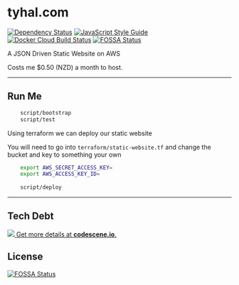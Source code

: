 # tyhal.com

[![Dependency Status](https://david-dm.org/tyhal/tyhal.com.svg?theme=shields.io)](https://david-dm.org/tyhal/tyhal.com)
[![JavaScript Style Guide](https://img.shields.io/badge/code_style-standard-brightgreen.svg)](https://standardjs.com)
[![Docker Cloud Build Status](https://img.shields.io/docker/cloud/build/tyhal/tyhal.com.svg)](https://hub.docker.com/r/tyhal/tyhal.com)
[![FOSSA Status](https://app.fossa.io/api/projects/git%2Bgithub.com%2Ftyhal%2Ftyhal.com.svg?type=shield)](https://app.fossa.io/projects/git%2Bgithub.com%2Ftyhal%2Ftyhal.com?ref=badge_shield)

A JSON Driven Static Website on AWS

Costs me $0.50 (NZD) a month to host.

* * *

## Run Me

```bash
    script/bootstrap
    script/test
```

Using terraform we can deploy our static website

You will need to go into `terraform/static-website.tf` and change the bucket and key to something your own

```bash
    export AWS_SECRET_ACCESS_KEY=
    export AWS_ACCESS_KEY_ID= 
    
    script/deploy
```

* * *

## Tech Debt

[![](https://codescene.io/projects/5221/status.svg) Get more details at **codescene.io**.](https://codescene.io/projects/5221/jobs/latest-successful/results)


## License
[![FOSSA Status](https://app.fossa.io/api/projects/git%2Bgithub.com%2Ftyhal%2Ftyhal.com.svg?type=large)](https://app.fossa.io/projects/git%2Bgithub.com%2Ftyhal%2Ftyhal.com?ref=badge_large)